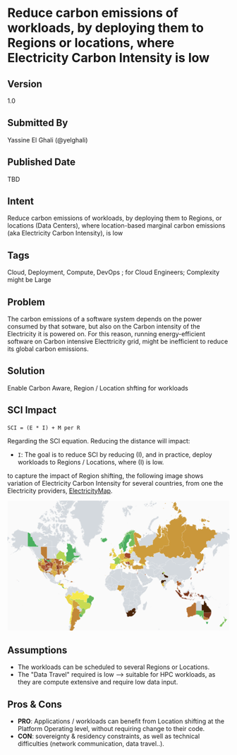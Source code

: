 # Reduce carbon emissions of workloads, by deploying them to Regions or locations, where Electricity Carbon Intensity is low
## Version
1.0

## Submitted By
Yassine El Ghali (@yelghali)

## Published Date
TBD

## Intent
Reduce carbon emissions of workloads, by deploying them to Regions, or locations (Data Centers), where location-based marginal carbon emissions (aka Electricity Carbon Intensity), is low

## Tags
Cloud, Deployment, Compute, DevOps ; for Cloud Engineers; Complexity might be Large

## Problem
The carbon emissions of a software system depends on the power consumed by that sotware, but also on the Carbon intensity of the Electricity it is powered on. For this reason, running energy-efficient software on Carbon intensive Electtricity grid, might be inefficient to reduce its global carbon emissions. 

## Solution
Enable Carbon Aware, Region / Location shfting for workloads

## SCI Impact
`SCI = (E * I) + M per R`

Regarding the SCI equation. Reducing the distance will impact:

- `I`: The goal is to reduce SCI by reducing (I), and in practice, deploy workloads to Regions  / Locations, where (I) is low.

to capture the impact of Region shifting, the following image shows variation of Electricity Carbon Intensity for several countries, from one the Electricity providers, [ElectricityMap](https://app.electricitymaps.com/map).

![zez](./media/region-shift.png)


## Assumptions
* The workloads can be scheduled to several Regions or Locations.
* The "Data Travel" required is low --> suitable for HPC workloads, as they are compute extensive and require low data input.


## Pros & Cons
- **PRO**: Applications / workloads can benefit from Location shifting at the Platform Operating level, without requiring change to their code.
- **CON**: sovereignty & residency constraints, as well as technical difficulties (network communication, data travel..). 
